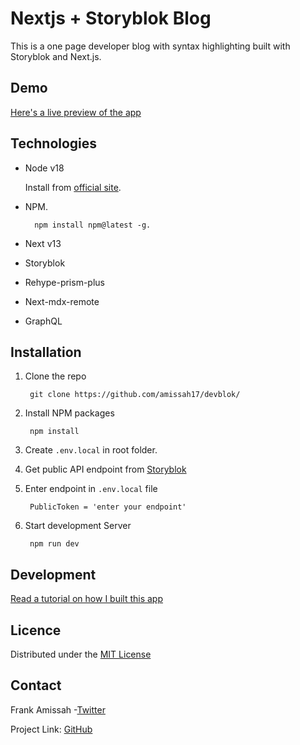 # Nextjs + Storyblok Blog

This is a one page developer blog with syntax highlighting built with Storyblok and Next.js.

## Demo

[Here's a live preview of the app](https://devblok.netlify.app/)

## Technologies

- Node v18

    Install from [official site](https://nodejs.org/en/download).

- NPM.

        npm install npm@latest -g.

- Next v13

- Storyblok

- Rehype-prism-plus

- Next-mdx-remote

- GraphQL

## Installation

1. Clone the repo 

        git clone https://github.com/amissah17/devblok/

2. Install NPM packages 

        npm install

3. Create `.env.local` in root folder.

1. Get public API endpoint from [Storyblok](https://storyblok.com/)

5. Enter endpoint in `.env.local` file

        PublicToken = 'enter your endpoint'

6. Start development Server

        npm run dev

## Development

[Read a tutorial on how I built this app](https://dev.to/amissah17/how-to-create-a-developer-blog-with-storyblok-and-nextjs-13ad)

## Licence

Distributed under the [MIT License](LICENSE)

## Contact

Frank Amissah -[Twitter](https://twitter.com/amotabil8)

Project Link: [GitHub](https://github.com/amissah17/devblok)
